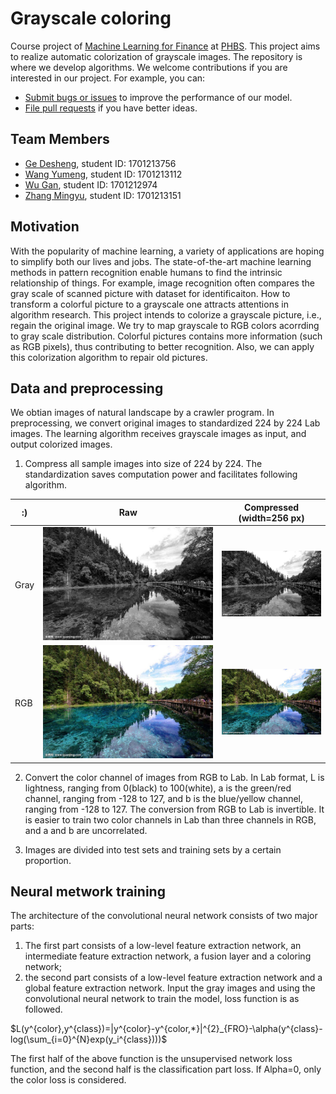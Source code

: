 # Grayscale coloring

Course project of [Machine Learning for Finance](https://github.com/PHBS/2018.M1.MLF) at [PHBS](http://english.phbs.pku.edu.cn/). This project aims to realize automatic colorization of grayscale images. The
repository is where we develop algorithms. We welcome contributions if you are interested in our
project. For example, you can:

* [Submit bugs or issues](https://github.com/devon-ge/PHBS_MLF_2018/issues) to improve the performance of our model.
* [File pull requests](https://github.com/devon-ge/PHBS_MLF_2018/pulls) if you have better ideas.

## Team Members

* [Ge Desheng](https://github.com/devon-ge), student ID: 1701213756
* [Wang Yumeng](https://github.com/yumengwang123), student ID: 1701213112
* [Wu Gan](https://github.com/SuperWGAaron), student ID: 1701212974
* [Zhang Mingyu](https://github.com/myzhangcn), student ID: 1701213151

## Motivation

With the popularity of machine learning, a variety of applications are hoping to simplify
both our lives and jobs. The state-of-the-art machine learning methods in pattern recognition
enable humans to find the intrinsic relationship of things. For example, image recognition often
compares the gray scale of scanned picture with dataset for identificaiton. How to transform a
colorful picture to a grayscale one attracts attentions in algorithm research. This project 
intends to colorize a grayscale picture, i.e., regain the original image. We try to map grayscale to RGB
colors acorrding to gray scale distribution. Colorful pictures contains more
information (such as RGB pixels), thus contributing to better recognition. Also, we can apply this
colorization algorithm to repair old pictures.

## Data and preprocessing

We obtian images of natural landscape by a crawler program. In preprocessing, we convert original images to standardized 224 by 224 Lab images. The learning algorithm receives grayscale images as input, and output colorized images.

1. Compress all sample images into size of 224 by 224. The standardization saves computation power and facilitates following algorithm.

:)|Raw | Compressed (width=256 px)
---|---|---
Gray|![Raw picture](./test/example_Gray.jpg) | ![Compressed picture](./test/com_example_Gray.jpg)
RGB|![Raw picture](./test/example_RGB.jpg) | ![Compressed picture](./test/com_example_RGB.jpg)

2. Convert the color channel of images from RGB to Lab. In Lab format, L is lightness, ranging from 0(black) to 100(white), a is the green/red channel, ranging from -128 to 127, and b is the blue/yellow channel, ranging from -128 to 127. The conversion from RGB to Lab is invertible. It is easier to train two color channels in Lab than three channels in RGB, and a and b are uncorrelated.

3. Images are divided into test sets and training sets by a certain proportion.

## Neural metwork training

The architecture of the convolutional neural network consists of two major parts: 
1) The first part consists of a low-level feature extraction network, an intermediate feature extraction network, a fusion layer and a coloring network; 
2) the second part consists of a low-level feature extraction network and a global feature extraction network. 
Input the gray images and using the convolutional neural network to train the model, loss function is as followed.

$L(y^{color},y^{class})=|y^{color}-y^{color,*}|^{2}_{FRO}-\alpha(y^{class}-log(\sum_{i=0}^{N}exp(y_i^{class})))$

The first half of the above function is the unsupervised network loss function, and the second half is the classification part loss. If Alpha=0, only the color loss is considered.
